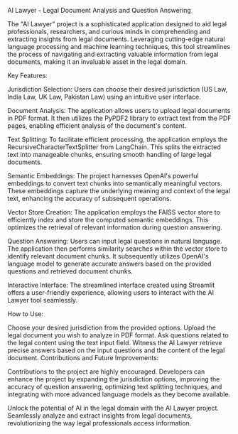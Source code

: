 AI Lawyer - Legal Document Analysis and Question Answering

The "AI Lawyer" project is a sophisticated application designed to aid legal professionals, researchers, and curious minds in comprehending and extracting insights from legal documents. Leveraging cutting-edge natural language processing and machine learning techniques, this tool streamlines the process of navigating and extracting valuable information from legal documents, making it an invaluable asset in the legal domain.

Key Features:

Jurisdiction Selection: Users can choose their desired jurisdiction (US Law, India Law, UK Law, Pakistan Law) using an intuitive user interface.

Document Analysis: The application allows users to upload legal documents in PDF format. It then utilizes the PyPDF2 library to extract text from the PDF pages, enabling efficient analysis of the document's content.

Text Splitting: To facilitate efficient processing, the application employs the RecursiveCharacterTextSplitter from LangChain. This splits the extracted text into manageable chunks, ensuring smooth handling of large legal documents.

Semantic Embeddings: The project harnesses OpenAI's powerful embeddings to convert text chunks into semantically meaningful vectors. These embeddings capture the underlying meaning and context of the legal text, enhancing the accuracy of subsequent operations.

Vector Store Creation: The application employs the FAISS vector store to efficiently index and store the computed semantic embeddings. This optimizes the retrieval of relevant information during question answering.

Question Answering: Users can input legal questions in natural language. The application then performs similarity searches within the vector store to identify relevant document chunks. It subsequently utilizes OpenAI's language model to generate accurate answers based on the provided questions and retrieved document chunks.

Interactive Interface: The streamlined interface created using Streamlit offers a user-friendly experience, allowing users to interact with the AI Lawyer tool seamlessly.

How to Use:

Choose your desired jurisdiction from the provided options.
Upload the legal document you wish to analyze in PDF format.
Ask questions related to the legal content using the text input field.
Witness the AI Lawyer retrieve precise answers based on the input questions and the content of the legal document.
Contributions and Future Improvements:

Contributions to the project are highly encouraged. Developers can enhance the project by expanding the jurisdiction options, improving the accuracy of question answering, optimizing text splitting techniques, and integrating with more advanced language models as they become available.

Unlock the potential of AI in the legal domain with the AI Lawyer project. Seamlessly analyze and extract insights from legal documents, revolutionizing the way legal professionals access information.
